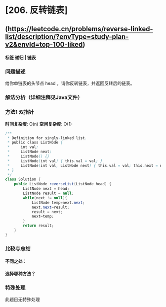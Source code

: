 # [206. 反转链表] 
## (https://leetcode.cn/problems/reverse-linked-list/description/?envType=study-plan-v2&envId=top-100-liked)

#### **标签** 递归 | 链表


### 问题描述
给你单链表的头节点 head ，请你反转链表，并返回反转后的链表。

### 解法分析（详细注释见Java文件）
### 方法1 双指针


**时间复杂度**: O(n)
**空间复杂度**: O(1)
```java
/**
 * Definition for singly-linked list.
 * public class ListNode {
 *     int val;
 *     ListNode next;
 *     ListNode() {}
 *     ListNode(int val) { this.val = val; }
 *     ListNode(int val, ListNode next) { this.val = val; this.next = next; }
 * }
 */
class Solution {
    public ListNode reverseList(ListNode head) {
        ListNode next = head;
        ListNode result = null;
        while(next != null){
            ListNode temp=next.next;
            next.next=result;
            result = next;
            next=temp;
        }
        return result;
    }
}
```

### 比较与总结
#### 不同之处：

#### 选择哪种方法？


### 特殊处理
此题目无特殊处理
